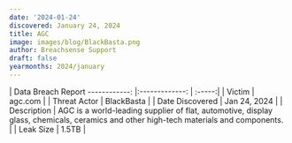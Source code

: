 ```yaml
---
date: '2024-01-24'
discovered: January 24, 2024
title: AGC
image: images/blog/BlackBasta.png
author: Breachsense Support
draft: false
yearmonths: 2024/january
---
```



| Data Breach Report
------------:     |:-------------:    | :-----:|
| Victim      | agc.com      | 
| Threat Actor      | BlackBasta      | 
| Date Discovered      | Jan 24, 2024      | 
| Description      | AGC is a world-leading supplier of flat, automotive, display glass, chemicals, ceramics and other high-tech materials and components.      | 
| Leak Size      | 1.5TB      | 


